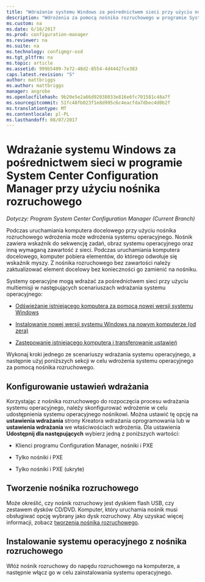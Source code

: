 ```yaml
---
title: "Wdrażanie systemu Windows za pośrednictwem sieci przy użyciu nośnika rozruchowego | Dokumentacja firmy Microsoft"
description: "Wdrożenia za pomocą nośnika rozruchowego w programie System Center Configuration Manager do wdrażania systemu operacyjnego podczas uruchamiania komputera docelowego."
ms.custom: na
ms.date: 6/16/2017
ms.prod: configuration-manager
ms.reviewer: na
ms.suite: na
ms.technology: configmgr-osd
ms.tgt_pltfrm: na
ms.topic: article
ms.assetid: 999b5409-7e72-48d2-8554-4d44427ce383
caps.latest.revision: "5"
author: mattbriggs
ms.author: mattbriggs
manager: angrobe
ms.openlocfilehash: 9b20e5e2a66d92038033e816e6fc701581c48a7f
ms.sourcegitcommit: 51fc48fb023f1e8d995c6c4eacfda7dbec4d0b2f
ms.translationtype: MT
ms.contentlocale: pl-PL
ms.lasthandoff: 08/07/2017
---
```

# <a name="use-bootable-media-to-deploy-windows-over-the-network-with-system-center-configuration-manager"></a>Wdrażanie systemu Windows za pośrednictwem sieci w programie System Center Configuration Manager przy użyciu nośnika rozruchowego

*Dotyczy: Program System Center Configuration Manager (Current Branch)*

Podczas uruchamiania komputera docelowego przy użyciu nośnika rozruchowego wdrożenia może wdrożenia systemu operacyjnego. Nośnik zawiera wskaźnik do sekwencję zadań, obraz systemu operacyjnego oraz inną wymaganą zawartość z sieci. Podczas uruchamiania komputera docelowego, komputer pobiera elementów, do którego odwołuje się wskaźnik myszy. Z nośnika rozruchowego bez zawartości należy zaktualizować element docelowy bez konieczności go zamienić na nośniku.

Systemy operacyjne mogą wdrażać za pośrednictwem sieci przy użyciu multiemisji w następujących scenariuszach wdrażania systemu operacyjnego:

-   [Odświeżanie istniejącego komputera za pomocą nowej wersji systemu Windows](refresh-an-existing-computer-with-a-new-version-of-windows.md)

-   [Instalowanie nowej wersji systemu Windows na nowym komputerze (od zera)](install-new-windows-version-new-computer-bare-metal.md)  

-   [Zastępowanie istniejącego komputera i transferowanie ustawień](replace-an-existing-computer-and-transfer-settings.md)  

Wykonaj kroki jednego ze scenariuszy wdrażania systemu operacyjnego, a następnie użyj poniższych sekcji w celu wdrożenia systemu operacyjnego za pomocą nośnika rozruchowego.  

## <a name="configure-deployment-settings"></a>Konfigurowanie ustawień wdrażania  
Korzystając z nośnika rozruchowego do rozpoczęcia procesu wdrażania systemu operacyjnego, należy skonfigurować wdrożenie w celu udostępnienia systemu operacyjnego nośnikowi. Można ustawić tę opcję na **ustawienia wdrażania** strony Kreatora wdrażania oprogramowania lub w **ustawienia wdrażania** we właściwościach wdrożenia. Dla ustawienia **Udostępnij dla następujących** wybierz jedną z poniższych wartości:

-   Klienci programu Configuration Manager, nośniki i PXE

-   Tylko nośniki i PXE

-   Tylko nośniki i PXE (ukryte)

## <a name="create-the-bootable-media"></a>Tworzenie nośnika rozruchowego
Może określić, czy nośnik rozruchowy jest dyskiem flash USB, czy zestawem dysków CD/DVD. Komputer, który uruchamia nośnik musi obsługiwać opcję wybrany jako dysk rozruchowy. Aby uzyskać więcej informacji, zobacz [tworzenia nośnika rozruchowego](create-bootable-media.md).  

##  <a name="BKMK_Deploy"></a> Instalowanie systemu operacyjnego z nośnika rozruchowego  
Włóż nośnik rozruchowy do napędu rozruchowego na komputerze, a następnie włącz go w celu zainstalowania systemu operacyjnego.
